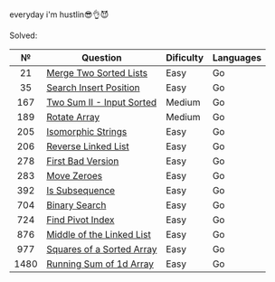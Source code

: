 everyday i'm hustlin😎👌😈

Solved:

| №    |           Question          |  Dificulty |   Languages  |
| :---:|          ----------         |  --------- |   ---------  |
| 21   | [Merge Two Sorted Lists](21.%20Merge%20Two%20Sorted%20Lists/)                           | Easy       | Go           |
| 35   | [Search Insert Position](/35.%20Search%20Insert%20Position/)                            | Easy       | Go           |
| 167  | [Two Sum II - Input Sorted](/167.%20Two%20Sum%20II%20-%20Input%20Array%20Is%20Sorted/)  | Medium     | Go           |
| 189  | [Rotate Array](/189.%20Rotate%20Array/)                                                 | Medium     | Go           |
| 205  | [Isomorphic Strings](/205.%20Isomorphic%20Strings/)                                     | Easy       | Go           |
| 206  | [Reverse Linked List](/206.%20Reverse%20Linked%20List/)                                 | Easy       | Go           |
| 278  | [First Bad Version](/278.%20First%20Bad%20Version/)                                     | Easy       | Go           |
| 283  | [Move Zeroes](/283.%20Move%20Zeroes/)                                                   | Easy       | Go           |
| 392  | [Is Subsequence](/392.%20Is%20Subsequence/)                                             | Easy       | Go           |
| 704  | [Binary Search](/704.%20Binary%20Search/)                                               | Easy       | Go           |
| 724  | [Find Pivot Index](/724.%20Find%20Pivot%20Index/)                                       | Easy       | Go           |
| 876  | [Middle of the Linked List](/876.%20Middle%20of%20the%20linked%20list/)                 | Easy       | Go           |
| 977  | [Squares of a Sorted Array](/977.%20Squares%20of%20a%20Sorted%20Array/)                 | Easy       | Go           |
| 1480 | [Running Sum of 1d Array](/1480.%20Running%20Sum%20of%201d%20Array/)                    | Easy       | Go           |
